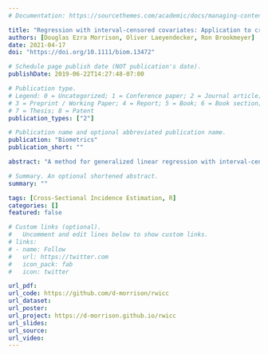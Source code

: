 ```yaml
---
# Documentation: https://sourcethemes.com/academic/docs/managing-content/

title: "Regression with interval-censored covariates: Application to cross-sectional incidence estimation"
authors: [Douglas Ezra Morrison, Oliver Laeyendecker, Ron Brookmeyer]
date: 2021-04-17
doi: "https://doi.org/10.1111/biom.13472"

# Schedule page publish date (NOT publication's date).
publishDate: 2019-06-22T14:27:48-07:00

# Publication type.
# Legend: 0 = Uncategorized; 1 = Conference paper; 2 = Journal article;
# 3 = Preprint / Working Paper; 4 = Report; 5 = Book; 6 = Book section;
# 7 = Thesis; 8 = Patent
publication_types: ["2"]

# Publication name and optional abbreviated publication name.
publication: "Biometrics"
publication_short: ""

abstract: "A method for generalized linear regression with interval-censored covariates is described, extending previous approaches. A scenario is considered in which an interval-censored covariate of interest is defined as a function of other variables. Instead of directly modeling the distribution of the interval-censored covariate of interest, the distributions of the variables which determine that covariate are modeled, and the distribution of the covariate of interest is inferred indirectly. This approach leads to an estimation procedure using the EM algorithm. The performance of this approach is compared with two alternative approaches, one in which the censoring interval midpoints are used as estimates of the censored covariate values, and another in which the censored values are multiply imputed using uniform distributions over the censoring intervals. A simulation framework is constructed to assess these methods’ accuracies across a range of scenarios. The proposed approach is found to have less bias than midpoint analysis and uniform imputation, at the cost of small increases in standard error."

# Summary. An optional shortened abstract.
summary: ""

tags: [Cross-Sectional Incidence Estimation, R]
categories: []
featured: false

# Custom links (optional).
#   Uncomment and edit lines below to show custom links.
# links:
# - name: Follow
#   url: https://twitter.com
#   icon_pack: fab
#   icon: twitter

url_pdf: 
url_code: https://github.com/d-morrison/rwicc
url_dataset:
url_poster: 
url_project: https://d-morrison.github.io/rwicc
url_slides:
url_source:
url_video:
---
```

